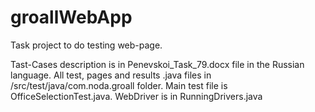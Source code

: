 # groallWebApp
Task project to do testing web-page.

Tast-Cases description is in Penevskoi_Task_79.docx file in the Russian language.
All test, pages and results .java files in /src/test/java/com.noda.groall folder.
Main test file is OfficeSelectionTest.java.
WebDriver is in RunningDrivers.java
